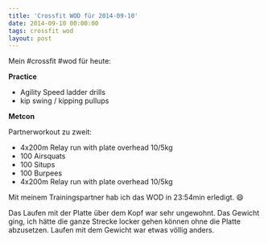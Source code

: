 ```yaml
---
title: 'Crossfit WOD für 2014-09-10'
date: 2014-09-10 00:00:00 
tags: crossfit wod
layout: post
---
```

Mein #crossfit #wod für heute:

**Practice**

* Agility Speed ladder drills
* kip swing / kipping pullups

**Metcon**

Partnerworkout zu zweit:

* 4x200m Relay run with plate overhead 10/5kg
* 100 Airsquats
* 100 Situps
* 100 Burpees
* 4x200m Relay run with plate overhead 10/5kg

Mit meinem Trainingspartner hab ich das WOD in 23:54min erledigt. :smile:

Das Laufen mit der Platte über dem Kopf war sehr ungewohnt. Das Gewicht ging, ich hätte die ganze Strecke locker gehen können ohne die Platte abzusetzen. Laufen mit dem Gewicht war etwas völlig anders.

[0]: http://www.crossfithh.de/workouts--news/workout-wednesday35

